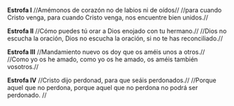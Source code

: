 **Estrofa I**
//Amémonos de corazón 
no de labios ni de oídos//
//para cuando Cristo venga, para cuando Cristo venga, 
nos encuentre bien unidos.//

**Estrofa II**
//Cómo puedes tú orar a Dios 
enojado con tu hermano.//
//Dios no escucha la oración, Dios no escucha la oración,
si no te has reconciliado.//

**Estrofa III**
//Mandamiento nuevo os doy 
que os améis unos a otros.//
//Como yo os he amado, como yo os he amado, 
os améis también vosotros.//

**Estrofa IV**
//Cristo dijo perdonad, 
para que seáis perdonados.// 
//Porque aquel que no perdona, porque aquel que no perdona 
no podrá ser perdonado. //